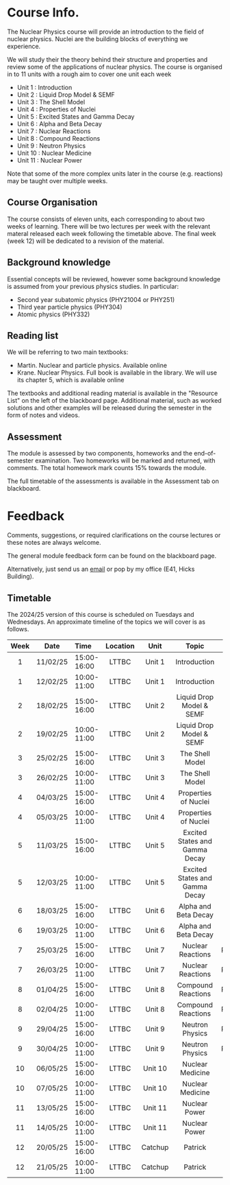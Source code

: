 # Course Info.

The Nuclear Physics course will provide an introduction to the field of nuclear physics. Nuclei are the building blocks of 
everything we experience.

We will study their the theory behind their structure and properties and review some of the applications of nuclear physics. 
The course is organised in to 11 units with a rough aim to cover one unit each week
- Unit  1 : Introduction
- Unit  2 : Liquid Drop Model & SEMF
- Unit  3 : The Shell Model
- Unit  4 : Properties of Nuclei
- Unit  5 : Excited States and Gamma Decay
- Unit  6 : Alpha and Beta Decay
- Unit  7 : Nuclear Reactions
- Unit  8 : Compound Reactions
- Unit  9 : Neutron Physics
- Unit 10 : Nuclear Medicine 
- Unit 11 : Nuclear Power

Note that some of the more complex units later in the course (e.g. reactions) may be taught over multiple weeks.

## Course Organisation
The course consists of eleven units, each corresponding to about two weeks of learning. 
There will be two lectures per week with the relevant materal released each week following the timetable above.
The final week (week 12) will be dedicated to a revision of the material. 

## Background knowledge
Essential concepts will be reviewed, however some background knowledge is assumed from your previous physics studies. In 
particular:

- Second year subatomic physics (PHY21004 or PHY251)
- Third year particle physics (PHY304)
- Atomic physics (PHY332)

## Reading list
We will be referring to two main textbooks:
- Martin. Nuclear and particle physics. Available online
- Krane. Nuclear Physics. Full book is available in the library. We will use its chapter 5, which is available online

The textbooks and additional reading material is available in the "Resource List" on the left of the blackboard page.
Additional material, such as worked solutions and other examples will be released during the semester in the form of notes and 
videos. 


## Assessment
The module is assessed by two components, homeworks and the end-of-semester examination. Two homeworks will be marked and returned, with comments.  The total homework mark counts 15% towards the module. 

The full timetable of the assessments is available in the Assessment tab on blackboard.

# Feedback

Comments, suggestions, or required clarifications on the course lectures or these notes are always welcome.

The general module feedback form can be found on the blackboard page.

Alternatively, just send us an [email](mailto:p.stowell@sheffield.ac.uk) or pop by my office (E41, Hicks Building). 



## Timetable

The 2024/25 version of this course is scheduled on Tuesdays and Wednesdays.
An approximate timeline of the topics we will cover is as follows.


| Week | Date | Time | Location | Unit | Topic | Lecturer | 
| :-: | :-: | :- | :-: | :-: | :-: | :-: |
| 1 | 11/02/25 | 15:00-16:00 | LTTBC | Unit 1 | Introduction | Patrick 
| 1 | 12/02/25 | 10:00-11:00 | LTTBC | Unit 1 | Introduction | Patrick 
| 2 | 18/02/25 | 15:00-16:00 | LTTBC | Unit 2 | Liquid Drop Model & SEMF | Patrick 
| 2 | 19/02/25 | 10:00-11:00 | LTTBC | Unit 2 | Liquid Drop Model & SEMF | Patrick 
| 3 | 25/02/25 | 15:00-16:00 | LTTBC | Unit 3 | The Shell Model | Patrick 
| 3 | 26/02/25 | 10:00-11:00 | LTTBC | Unit 3 | The Shell Model | Patrick 
| 4 | 04/03/25 | 15:00-16:00 | LTTBC | Unit 4 | Properties of Nuclei | Patrick 
| 4 | 05/03/25 | 10:00-11:00 | LTTBC | Unit 4 | Properties of Nuclei | Patrick 
| 5 | 11/03/25 | 15:00-16:00 | LTTBC | Unit 5 | Excited States and Gamma Decay | Patrick  
| 5 | 12/03/25 | 10:00-11:00 | LTTBC | Unit 5 | Excited States and Gamma Decay | Patrick 
| 6 | 18/03/25 | 15:00-16:00 | LTTBC | Unit 6 | Alpha and Beta Decay | Liz 
| 6 | 19/03/25 | 10:00-11:00 | LTTBC | Unit 6 | Alpha and Beta Decay | Liz 
| 7 | 25/03/25 | 15:00-16:00 | LTTBC | Unit 7 | Nuclear Reactions | Patrick/Susan 
| 7 | 26/03/25 | 10:00-11:00 | LTTBC | Unit 7 | Nuclear Reactions | Patrick/Susan  
| 8 | 01/04/25 | 15:00-16:00 | LTTBC | Unit 8 | Compound Reactions | Patrick/Susan  
| 8 | 02/04/25 | 10:00-11:00 | LTTBC | Unit 8 | Compound Reactions | Patrick/Susan  
| 9 | 29/04/25 | 15:00-16:00 | LTTBC | Unit 9 | Neutron Physics | Patrick/Susan  
| 9 | 30/04/25 | 10:00-11:00 | LTTBC | Unit 9 | Neutron Physics | Patrick/Susan  
| 10 | 06/05/25 | 15:00-16:00 | LTTBC | Unit 10 | Nuclear Medicine | Jon  
| 10 | 07/05/25 | 10:00-11:00 | LTTBC | Unit 10 | Nuclear Medicine | Jon  
| 11 | 13/05/25 | 15:00-16:00 | LTTBC | Unit 11 | Nuclear Power | Liz 
| 11 | 14/05/25 | 10:00-11:00 | LTTBC | Unit 11 | Nuclear Power | Liz 
| 12 | 20/05/25 | 15:00-16:00 | LTTBC | Catchup | Patrick 
| 12 | 21/05/25 | 10:00-11:00 | LTTBC | Catchup | Patrick 

